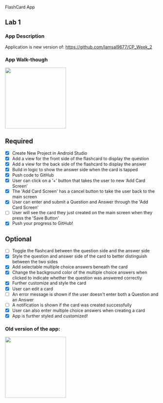 FlashCard App

## Lab 1

### App Description

Application is new version of:
https://github.com/lamsal9677/CP_Week_2

### App Walk-though

<img src="https://i.imgur.com/CkWZCnF.gif" width=200><br>

## Required
- [x] Create New Project in Android Studio
- [x] Add a view for the front side of the flashcard to display the question
- [x] Add a view for the back side of the flashcard to display the answer
- [x] Build in logic to show the answer side when the card is tapped
- [x] Push code to GitHub
- [x] User can click on a ‘+’ button that takes the user to new ‘Add Card Screen’
- [x] The 'Add Card Screen' has a cancel button to take the user back to the main screen
- [x] User can enter and submit a Question and Answer through the 'Add Card Screen'
- [ ] User will see the card they just created on the main screen when they press the 'Save Button'
- [x] Push your progress to GitHub!

## Optional
- [ ] Toggle the flashcard between the question side and the answer side
- [x] Style the question and answer side of the card to better distinguish between the two sides
- [x] Add selectable multiple choice answers beneath the card
- [x] Change the background color of the multiple choice answers when clicked to indicate whether the question was answered correctly
- [x] Further customize and style the card
- [x] User can edit a card
- [ ] An error message is shown if the user doesn't enter both a Question and an Answer
- [ ] A notification is shown if the card was created successfully
- [x] User can also enter multiple choice answers when creating a card
- [x] App is further styled and customized!

### Old version of the app:
<img src="https://i.imgur.com/SBjCr8i.gif" width=200><br>

